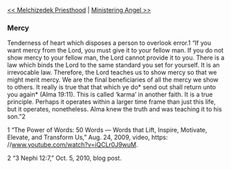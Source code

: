 [<< Melchizedek Priesthood](Melchizedek%20Priesthood)  |  [Ministering Angel >>](Ministering%20Angel)

### Mercy
Tenderness of heart which disposes a person to overlook error.1 “If you want mercy from the Lord, you must give it to your fellow man. If you do not show mercy to your fellow man, the Lord cannot provide it to you. There is a law which binds the Lord to the same standard you set for yourself. It is an irrevocable law. Therefore, the Lord teaches us to show mercy so that we might merit mercy. We are the final beneficiaries of all the mercy we show to others. It really is true that that which ye do* send out shall return unto you again* (Alma 19:11). This is called ‘karma’ in another faith. It is a true principle. Perhaps it operates within a larger time frame than just this life, but it operates, nonetheless. Alma knew the truth and was teaching it to his son.”2



1 “The Power of Words: 50 Words — Words that Lift, Inspire, Motivate, Elevate, and Transform Us,” Aug. 24, 2009, video, https: //www.youtube.com/watch?v=iQCLr0J9wuM.


2 “3 Nephi 12:7,” Oct. 5, 2010, blog post.